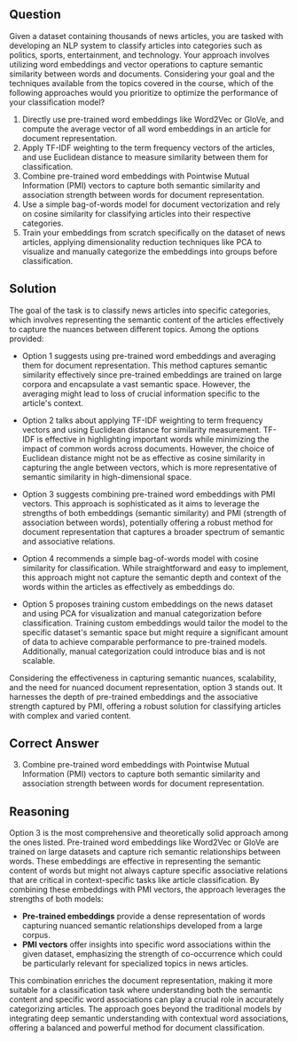 ## Question
Given a dataset containing thousands of news articles, you are tasked with developing an NLP system to classify articles into categories such as politics, sports, entertainment, and technology. Your approach involves utilizing word embeddings and vector operations to capture semantic similarity between words and documents. Considering your goal and the techniques available from the topics covered in the course, which of the following approaches would you prioritize to optimize the performance of your classification model?

1. Directly use pre-trained word embeddings like Word2Vec or GloVe, and compute the average vector of all word embeddings in an article for document representation.
2. Apply TF-IDF weighting to the term frequency vectors of the articles, and use Euclidean distance to measure similarity between them for classification.
3. Combine pre-trained word embeddings with Pointwise Mutual Information (PMI) vectors to capture both semantic similarity and association strength between words for document representation.
4. Use a simple bag-of-words model for document vectorization and rely on cosine similarity for classifying articles into their respective categories.
5. Train your embeddings from scratch specifically on the dataset of news articles, applying dimensionality reduction techniques like PCA to visualize and manually categorize the embeddings into groups before classification.

## Solution
The goal of the task is to classify news articles into specific categories, which involves representing the semantic content of the articles effectively to capture the nuances between different topics. Among the options provided:

- Option 1 suggests using pre-trained word embeddings and averaging them for document representation. This method captures semantic similarity effectively since pre-trained embeddings are trained on large corpora and encapsulate a vast semantic space. However, the averaging might lead to loss of crucial information specific to the article's context.

- Option 2 talks about applying TF-IDF weighting to term frequency vectors and using Euclidean distance for similarity measurement. TF-IDF is effective in highlighting important words while minimizing the impact of common words across documents. However, the choice of Euclidean distance might not be as effective as cosine similarity in capturing the angle between vectors, which is more representative of semantic similarity in high-dimensional space.

- Option 3 suggests combining pre-trained word embeddings with PMI vectors. This approach is sophisticated as it aims to leverage the strengths of both embeddings (semantic similarity) and PMI (strength of association between words), potentially offering a robust method for document representation that captures a broader spectrum of semantic and associative relations.

- Option 4 recommends a simple bag-of-words model with cosine similarity for classification. While straightforward and easy to implement, this approach might not capture the semantic depth and context of the words within the articles as effectively as embeddings do. 

- Option 5 proposes training custom embeddings on the news dataset and using PCA for visualization and manual categorization before classification. Training custom embeddings would tailor the model to the specific dataset's semantic space but might require a significant amount of data to achieve comparable performance to pre-trained models. Additionally, manual categorization could introduce bias and is not scalable.

Considering the effectiveness in capturing semantic nuances, scalability, and the need for nuanced document representation, option 3 stands out. It harnesses the depth of pre-trained embeddings and the associative strength captured by PMI, offering a robust solution for classifying articles with complex and varied content.

## Correct Answer
3. Combine pre-trained word embeddings with Pointwise Mutual Information (PMI) vectors to capture both semantic similarity and association strength between words for document representation.

## Reasoning
Option 3 is the most comprehensive and theoretically solid approach among the ones listed. Pre-trained word embeddings like Word2Vec or GloVe are trained on large datasets and capture rich semantic relationships between words. These embeddings are effective in representing the semantic content of words but might not always capture specific associative relations that are critical in context-specific tasks like article classification. By combining these embeddings with PMI vectors, the approach leverages the strengths of both models:
- **Pre-trained embeddings** provide a dense representation of words capturing nuanced semantic relationships developed from a large corpus.
- **PMI vectors** offer insights into specific word associations within the given dataset, emphasizing the strength of co-occurrence which could be particularly relevant for specialized topics in news articles.

This combination enriches the document representation, making it more suitable for a classification task where understanding both the semantic content and specific word associations can play a crucial role in accurately categorizing articles. The approach goes beyond the traditional models by integrating deep semantic understanding with contextual word associations, offering a balanced and powerful method for document classification.